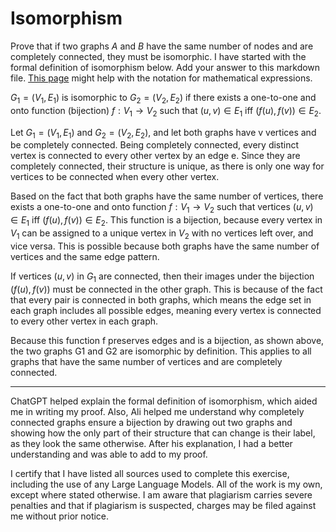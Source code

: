 # Isomorphism

Prove that if two graphs $A$ and $B$ have the same number of nodes and are
completely connected, they must be isomorphic. I have started with the formal
definition of isomorphism below. Add your answer to this markdown file. [This
page](https://docs.github.com/en/get-started/writing-on-github/working-with-advanced-formatting/writing-mathematical-expressions)
might help with the notation for mathematical expressions.

$G_1=(V_1 , E_1)$ is isomorphic to $G_2 = (V_2, E_2)$ if there exists a
one-to-one and onto function (bijection) $f: V_1 \rightarrow V_2$ such that $(u,v)
\in E_1$ iff $(f(u),f(v)) \in E_2$.

Let $G_1 = (V_1, E_1)$ and $G_2 = (V_2, E_2)$, and let both graphs have v vertices and be completely connected.  Being completely connected, every distinct vertex is connected to every other vertex by an edge e.  Since they are completely connected, their structure is unique, as there is only one way for vertices to be connected when every other vertex.

Based on the fact that both graphs have the same number of vertices, there exists a one-to-one and onto function $f: V_1 \rightarrow V_2$ such that vertices $(u, v) \in E_1$ iff $(f(u), f(v)) \in E_2$.  This function is a bijection, because every vertex in $V_1$ can be assigned to a unique vertex in $V_2$ with no vertices left over, and vice versa.  This is possible because both graphs have the same number of vertices and the same edge pattern.

If vertices $(u, v)$ in $G_1$ are connected, then their images under the bijection $(f(u), f(v))$ must be connected in the other graph.  This is because of the fact that every pair is connected in both graphs, which means the edge set in each graph includes all possible edges, meaning every vertex is connected to every other vertex in each graph.

Because this function f preserves edges and is a bijection, as shown above, the two graphs G1 and G2 are isomorphic by definition.  This applies to all graphs that have the same number of vertices and are completely connected.

-----

ChatGPT helped explain the formal definition of isomorphism, which aided me in writing my proof.  Also, Ali helped me understand why completely connected graphs ensure a bijection by drawing out two graphs and showing how the only part of their structure that can change is their label, as they look the same otherwise.  After his explanation, I had a better understanding and was able to add to my proof.

I certify that I have listed all sources used to complete this exercise, including the use of any Large Language Models.  All of the work is my own, except where stated otherwise.  I am aware that plagiarism carries severe penalties and that if plagiarism is suspected, charges may be filed against me without prior notice.
